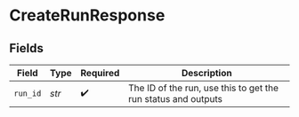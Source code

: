# CreateRunResponse


## Fields

| Field                                                         | Type                                                          | Required                                                      | Description                                                   |
| ------------------------------------------------------------- | ------------------------------------------------------------- | ------------------------------------------------------------- | ------------------------------------------------------------- |
| `run_id`                                                      | *str*                                                         | :heavy_check_mark:                                            | The ID of the run, use this to get the run status and outputs |